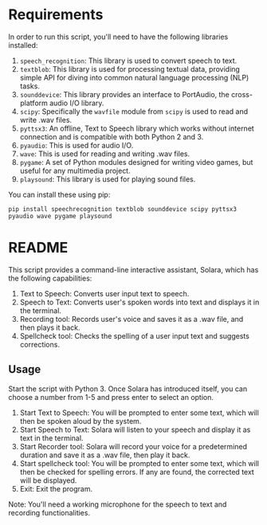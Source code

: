 # Requirements

In order to run this script, you'll need to have the following libraries installed:

1. `speech_recognition`: This library is used to convert speech to text.
2. `textblob`: This library is used for processing textual data, providing simple API for diving into common natural language processing (NLP) tasks.
3. `sounddevice`: This library provides an interface to PortAudio, the cross-platform audio I/O library.
4. `scipy`: Specifically the `wavfile` module from `scipy` is used to read and write .wav files.
5. `pyttsx3`: An offline, Text to Speech library which works without internet connection and is compatible with both Python 2 and 3.
6. `pyaudio`: This is used for audio I/O.
7. `wave`: This is used for reading and writing .wav files.
8. `pygame`: A set of Python modules designed for writing video games, but useful for any multimedia project.
9. `playsound`: This library is used for playing sound files.

You can install these using pip:

```
pip install speechrecognition textblob sounddevice scipy pyttsx3 pyaudio wave pygame playsound
```

# README

This script provides a command-line interactive assistant, Solara, which has the following capabilities:

1. Text to Speech: Converts user input text to speech.
2. Speech to Text: Converts user's spoken words into text and displays it in the terminal.
3. Recording tool: Records user's voice and saves it as a .wav file, and then plays it back.
4. Spellcheck tool: Checks the spelling of a user input text and suggests corrections.

## Usage

Start the script with Python 3. Once Solara has introduced itself, you can choose a number from 1-5 and press enter to select an option.

1. Start Text to Speech: You will be prompted to enter some text, which will then be spoken aloud by the system.
2. Start Speech to Text: Solara will listen to your speech and display it as text in the terminal.
3. Start Recorder tool: Solara will record your voice for a predetermined duration and save it as a .wav file, then play it back.
4. Start spellcheck tool: You will be prompted to enter some text, which will then be checked for spelling errors. If any are found, the corrected text will be displayed.
5. Exit: Exit the program.

Note: You'll need a working microphone for the speech to text and recording functionalities.